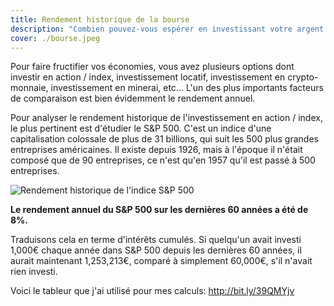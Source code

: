 ```yaml
---
title: Rendement historique de la bourse
description: "Combien pouvez-vous espérer en investissant votre argent en bourse sur le long terme?"
cover: ./bourse.jpeg
---
```


Pour faire fructifier vos économies, vous avez plusieurs options dont investir en action / index, investissement locatif, investissement en crypto-monnaie, investissement en minerai, etc... L'un des plus importants facteurs de comparaison est bien évidemment le rendement annuel.

Pour analyser le rendement historique de l'investissement en action / index, le plus pertinent est d'étudier le S&P 500.
C'est un indice d'une capitalisation colossale de plus de 31 billions, qui suit les 500 plus grandes entreprises américaines. Il existe depuis 1926, mais à l'époque il n'était composé que de 90 entreprises, ce n'est qu'en 1957 qu'il est passé à 500 entreprises.

![Rendement historique de l'indice S&P 500](./rendement_historique_SP_500.png)

**Le rendement annuel du S&P 500 sur les dernières 60 années a été de 8%.**

Traduisons cela en terme d'intérêts cumulés. Si quelqu'un avait investi 1,000€ chaque année dans S&P 500 depuis les dernières 60 années, il aurait maintenant 1,253,213€, comparé à simplement 60,000€, s'il n'avait rien investi.

Voici le tableur que j'ai utilisé pour mes calculs: http://bit.ly/39QMYjv
